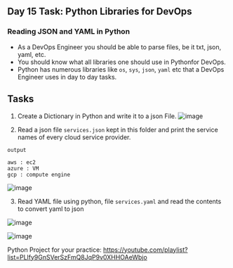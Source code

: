 ## Day 15 Task: Python Libraries for DevOps

### Reading JSON and YAML in Python

- As a DevOps Engineer you should be able to parse files, be it txt, json, yaml, etc. 
- You should know what all libraries one should use in Pythonfor DevOps.
- Python has numerous libraries like `os`, `sys`, `json`, `yaml` etc that a DevOps Engineer uses in day to day tasks.



## Tasks
1. Create a Dictionary in Python and write it to a json File.
![image](https://github.com/kmahendra999/90DaysOfDevOps/assets/9668316/7acca6e0-cdf8-4a91-9ca8-6b5926a512f2)



3. Read a json file `services.json` kept in this folder and print the service names of every cloud service provider.

```
output

aws : ec2
azure : VM
gcp : compute engine

```
![image](https://github.com/kmahendra999/90DaysOfDevOps/assets/9668316/55c49149-46cd-4638-a34e-3126fc187c12)



3. Read YAML file using python, file `services.yaml` and read the contents to convert yaml to json

![image](https://github.com/kmahendra999/90DaysOfDevOps/assets/9668316/9a4b9fde-afc6-4ca3-9149-eee430c00eac)


![image](https://github.com/kmahendra999/90DaysOfDevOps/assets/9668316/b4f8c210-1894-4bab-ab68-91c399152921)


Python Project for your practice:
https://youtube.com/playlist?list=PLlfy9GnSVerSzFmQ8JqP9v0XHHOAeWbjo
